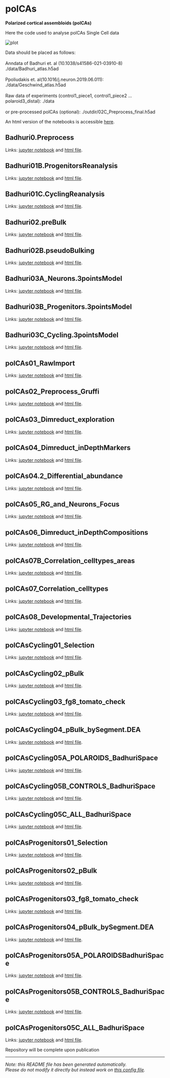 
# polCAs

**Polarized cortical assembloids (polCAs)**

Here the code used to analyse polCAs Single Cell data

![plot](./figures/FigureGithub.png)


Data should be placed as follows:<br>   
Anndata of Badhuri et. al (10.1038/s41586-021-03910-8)    ./data/Badhuri_atlas.h5ad<br>   
Ppoliudakis et. al(10.1016/j.neuron.2019.06.011):    ./data/Geschwind_atlas.h5ad<br>   
Raw data of experiments (control1_piece1, control1_piece2 ... polaroid3_distal):    ./data<br>   
or pre-processed polCAs (optional):    ./outdir/02C_Preprocess_final.h5ad


An html version of the notebooks is accessible [here](https://GiuseppeTestaLab.github.io/polCAs/).




## Badhuri0.Preprocess

Links: [jupyter notebook](Badhuri0.Preprocess.ipynb) and [html file](https://GiuseppeTestaLab.github.io/polCAs/Badhuri0.Preprocess.html).





## Badhuri01B.ProgenitorsReanalysis

Links: [jupyter notebook](Badhuri01B.ProgenitorsReanalysis.ipynb) and [html file](https://GiuseppeTestaLab.github.io/polCAs/Badhuri01B.ProgenitorsReanalysis.html).





## Badhuri01C.CyclingReanalysis

Links: [jupyter notebook](Badhuri01C.CyclingReanalysis.ipynb) and [html file](https://GiuseppeTestaLab.github.io/polCAs/Badhuri01C.CyclingReanalysis.html).





## Badhuri02.preBulk

Links: [jupyter notebook](Badhuri02.preBulk.ipynb) and [html file](https://GiuseppeTestaLab.github.io/polCAs/Badhuri02.preBulk.html).





## Badhuri02B.pseudoBulking

Links: [jupyter notebook](Badhuri02B.pseudoBulking.ipynb) and [html file](https://GiuseppeTestaLab.github.io/polCAs/Badhuri02B.pseudoBulking.html).





## Badhuri03A_Neurons.3pointsModel

Links: [jupyter notebook](Badhuri03A_Neurons.3pointsModel.pBulk_byArea_scaling.ipynb) and [html file](https://GiuseppeTestaLab.github.io/polCAs/Badhuri03A_Neurons.3pointsModel.pBulk_byArea_scaling.html).





## Badhuri03B_Progenitors.3pointsModel

Links: [jupyter notebook](Badhuri03B_Progenitors.3pointsModel.pBulk_byArea_scaling.ipynb) and [html file](https://GiuseppeTestaLab.github.io/polCAs/Badhuri03B_Progenitors.3pointsModel.pBulk_byArea_scaling.html).





## Badhuri03C_Cycling.3pointsModel

Links: [jupyter notebook](Badhuri03C_Cycling.3pointsModel.pBulk_byArea_scaling.ipynb) and [html file](https://GiuseppeTestaLab.github.io/polCAs/Badhuri03C_Cycling.3pointsModel.pBulk_byArea_scaling.html).





## polCAs01_RawImport

Links: [jupyter notebook](polCAs01_RawImport.ipynb) and [html file](https://GiuseppeTestaLab.github.io/polCAs/polCAs01_RawImport.html).





## polCAs02_Preprocess_Gruffi

Links: [jupyter notebook](polCAs02_Preprocess_Gruffi.ipynb) and [html file](https://GiuseppeTestaLab.github.io/polCAs/polCAs02_Preprocess_Gruffi.html).





## polCAs03_Dimreduct_exploration

Links: [jupyter notebook](polCAs03_Dimreduct_exploration.ipynb) and [html file](https://GiuseppeTestaLab.github.io/polCAs/polCAs03_Dimreduct_exploration.html).





## polCAs04_Dimreduct_inDepthMarkers

Links: [jupyter notebook](polCAs04_Dimreduct_inDepthMarkers.ipynb) and [html file](https://GiuseppeTestaLab.github.io/polCAs/polCAs04_Dimreduct_inDepthMarkers.html).





## polCAs04.2_Differential_abundance

Links: [jupyter notebook](polCAs04.2_Differential_abundance.ipynb) and [html file](https://GiuseppeTestaLab.github.io/polCAs/polCAs04.2_Differential_abundance.html).





## polCAs05_RG_and_Neurons_Focus

Links: [jupyter notebook](polCAs05_RG_and_Neurons_Focus.ipynb) and [html file](https://GiuseppeTestaLab.github.io/polCAs/polCAs05_RG_and_Neurons_Focus.html).





## polCAs06_Dimreduct_inDepthCompositions

Links: [jupyter notebook](polCAs06_Dimreduct_inDepthCompositions.ipynb) and [html file](https://GiuseppeTestaLab.github.io/polCAs/polCAs06_Dimreduct_inDepthCompositions.html).





## polCAs07B_Correlation_celltypes_areas

Links: [jupyter notebook](polCAs07B_Correlation_celltypes_areas.ipynb) and [html file](https://GiuseppeTestaLab.github.io/polCAs/polCAs07B_Correlation_celltypes_areas.html).





## polCAs07_Correlation_celltypes

Links: [jupyter notebook](polCAs07_Correlation_celltypes.ipynb) and [html file](https://GiuseppeTestaLab.github.io/polCAs/polCAs07_Correlation_celltypes.html).





## polCAs08_Developmental_Trajectories

Links: [jupyter notebook](polCAs08_Developmental_Trajectories.ipynb) and [html file](https://GiuseppeTestaLab.github.io/polCAs/polCAs08_Developmental_Trajectories.html).





## polCAsCycling01_Selection

Links: [jupyter notebook](polCAsCycling01_Selection.ipynb) and [html file](https://GiuseppeTestaLab.github.io/polCAs/polCAsCycling01_Selection.html).





## polCAsCycling02_pBulk

Links: [jupyter notebook](polCAsCycling02_pBulk.ipynb) and [html file](https://GiuseppeTestaLab.github.io/polCAs/polCAsCycling02_pBulk.html).





## polCAsCycling03_fg8_tomato_check

Links: [jupyter notebook](polCAsCycling03_fg8_tomato_check.ipynb) and [html file](https://GiuseppeTestaLab.github.io/polCAs/polCAsCycling03_fg8_tomato_check.html).





## polCAsCycling04_pBulk_bySegment.DEA

Links: [jupyter notebook](polCAsCycling04_pBulk_bySegment.DEA.ipynb) and [html file](https://GiuseppeTestaLab.github.io/polCAs/polCAsCycling04_pBulk_bySegment.DEA.html).





## polCAsCycling05A_POLAROIDS_BadhuriSpace

Links: [jupyter notebook](polCAsCycling05A_POLAROIDS_BadhuriSpace.ipynb) and [html file](https://GiuseppeTestaLab.github.io/polCAs/polCAsCycling05A_POLAROIDS_BadhuriSpace.html).





## polCAsCycling05B_CONTROLS_BadhuriSpace

Links: [jupyter notebook](polCAsCycling05B_CONTROLS_BadhuriSpace.ipynb) and [html file](https://GiuseppeTestaLab.github.io/polCAs/polCAsCycling05B_CONTROLS_BadhuriSpace.html).





## polCAsCycling05C_ALL_BadhuriSpace

Links: [jupyter notebook](polCAsCycling05C_ALL_BadhuriSpace.ipynb) and [html file](https://GiuseppeTestaLab.github.io/polCAs/polCAsCycling05C_ALL_BadhuriSpace.html).





## polCAsProgenitors01_Selection

Links: [jupyter notebook](polCAsProgenitors01_Selection.ipynb) and [html file](https://GiuseppeTestaLab.github.io/polCAs/polCAsProgenitors01_Selection.html).





## polCAsProgenitors02_pBulk

Links: [jupyter notebook](polCAsProgenitors02_pBulk.ipynb) and [html file](https://GiuseppeTestaLab.github.io/polCAs/polCAsProgenitors02_pBulk.html).





## polCAsProgenitors03_fg8_tomato_check

Links: [jupyter notebook](polCAsProgenitors03_fg8_tomato_check.ipynb) and [html file](https://GiuseppeTestaLab.github.io/polCAs/polCAsProgenitors03_fg8_tomato_check.html).





## polCAsProgenitors04_pBulk_bySegment.DEA

Links: [jupyter notebook](polCAsProgenitors04_pBulk_bySegment.DEA.ipynb) and [html file](https://GiuseppeTestaLab.github.io/polCAs/polCAsProgenitors04_pBulk_bySegment.DEA.html).





## polCAsProgenitors05A_POLAROIDSBadhuriSpace

Links: [jupyter notebook](polCAsProgenitors05A_POLAROIDSBadhuriSpace.ipynb) and [html file](https://GiuseppeTestaLab.github.io/polCAs/polCAsProgenitors05A_POLAROIDSBadhuriSpace.html).





## polCAsProgenitors05B_CONTROLS_BadhuriSpace

Links: [jupyter notebook](polCAsProgenitors05B_CONTROLS_BadhuriSpace.ipynb) and [html file](https://GiuseppeTestaLab.github.io/polCAs/polCAsProgenitors05B_CONTROLS_BadhuriSpace.html).





## polCAsProgenitors05C_ALL_BadhuriSpace

Links: [jupyter notebook](polCAsProgenitors05C_ALL_BadhuriSpace.ipynb) and [html file](https://GiuseppeTestaLab.github.io/polCAs/polCAsProgenitors05C_ALL_BadhuriSpace.html).




Repository will be complete upon publication


---
*Note: this README file has been generated automatically.* <br>
*Please do not modify it directly but instead work on [this config file](resources/config.yaml).*


